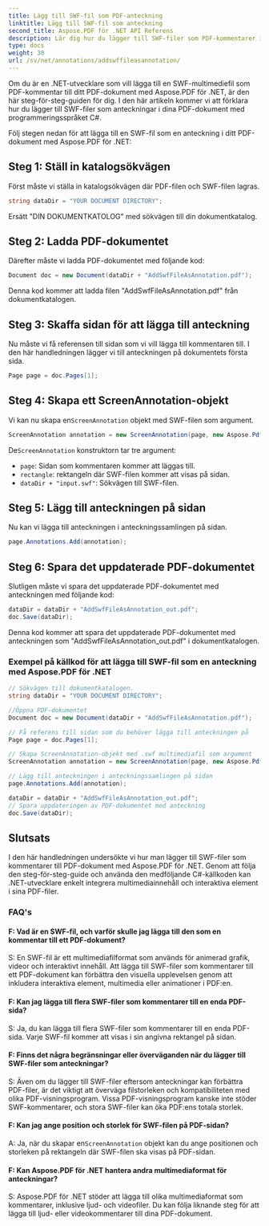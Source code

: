 ```yaml
---
title: Lägg till SWF-fil som PDF-anteckning
linktitle: Lägg till SWF-fil som anteckning
second_title: Aspose.PDF för .NET API Referens
description: Lär dig hur du lägger till SWF-filer som PDF-kommentarer i Aspose.PDF för .NET med denna steg-för-steg-guide.
type: docs
weight: 30
url: /sv/net/annotations/addswffileasannotation/
---
```

Om du är en .NET-utvecklare som vill lägga till en SWF-multimediefil som PDF-kommentar till ditt PDF-dokument med Aspose.PDF för .NET, är den här steg-för-steg-guiden för dig. I den här artikeln kommer vi att förklara hur du lägger till SWF-filer som anteckningar i dina PDF-dokument med programmeringsspråket C#. 

Följ stegen nedan för att lägga till en SWF-fil som en anteckning i ditt PDF-dokument med Aspose.PDF för .NET:

## Steg 1: Ställ in katalogsökvägen

Först måste vi ställa in katalogsökvägen där PDF-filen och SWF-filen lagras. 

```csharp
string dataDir = "YOUR DOCUMENT DIRECTORY";
```

Ersätt "DIN DOKUMENTKATOLOG" med sökvägen till din dokumentkatalog.

## Steg 2: Ladda PDF-dokumentet

Därefter måste vi ladda PDF-dokumentet med följande kod:

```csharp
Document doc = new Document(dataDir + "AddSwfFileAsAnnotation.pdf");
```

Denna kod kommer att ladda filen "AddSwfFileAsAnnotation.pdf" från dokumentkatalogen.

## Steg 3: Skaffa sidan för att lägga till anteckning

Nu måste vi få referensen till sidan som vi vill lägga till kommentaren till. I den här handledningen lägger vi till anteckningen på dokumentets första sida.

```csharp
Page page = doc.Pages[1];
```

## Steg 4: Skapa ett ScreenAnnotation-objekt

 Vi kan nu skapa en`ScreenAnnotation` objekt med SWF-filen som argument.

```csharp
ScreenAnnotation annotation = new ScreenAnnotation(page, new Aspose.Pdf.Rectangle(0, 400, 600, 700), dataDir + "input.swf");
```

 De`ScreenAnnotation` konstruktorn tar tre argument:

- `page`: Sidan som kommentaren kommer att läggas till.
- `rectangle`: rektangeln där SWF-filen kommer att visas på sidan.
- `dataDir + "input.swf"`: Sökvägen till SWF-filen.

## Steg 5: Lägg till anteckningen på sidan

Nu kan vi lägga till anteckningen i anteckningssamlingen på sidan.

```csharp
page.Annotations.Add(annotation);
```

## Steg 6: Spara det uppdaterade PDF-dokumentet

Slutligen måste vi spara det uppdaterade PDF-dokumentet med anteckningen med följande kod:

```csharp
dataDir = dataDir + "AddSwfFileAsAnnotation_out.pdf";
doc.Save(dataDir);
```

Denna kod kommer att spara det uppdaterade PDF-dokumentet med anteckningen som "AddSwfFileAsAnnotation_out.pdf" i dokumentkatalogen.

### Exempel på källkod för att lägga till SWF-fil som en anteckning med Aspose.PDF för .NET

```csharp
// Sökvägen till dokumentkatalogen.
string dataDir = "YOUR DOCUMENT DIRECTORY";

//Öppna PDF-dokumentet
Document doc = new Document(dataDir + "AddSwfFileAsAnnotation.pdf");

// Få referens till sidan som du behöver lägga till anteckningen på
Page page = doc.Pages[1];

// Skapa ScreenAnnotation-objekt med .swf multimediafil som argument
ScreenAnnotation annotation = new ScreenAnnotation(page, new Aspose.Pdf.Rectangle(0, 400, 600, 700), dataDir + "input.swf");

// Lägg till anteckningen i anteckningssamlingen på sidan
page.Annotations.Add(annotation);

dataDir = dataDir + "AddSwfFileAsAnnotation_out.pdf";
// Spara uppdateringen av PDF-dokumentet med anteckning
doc.Save(dataDir);
```        

## Slutsats

I den här handledningen undersökte vi hur man lägger till SWF-filer som kommentarer till PDF-dokument med Aspose.PDF för .NET. Genom att följa den steg-för-steg-guide och använda den medföljande C#-källkoden kan .NET-utvecklare enkelt integrera multimediainnehåll och interaktiva element i sina PDF-filer.

### FAQ's

#### F: Vad är en SWF-fil, och varför skulle jag lägga till den som en kommentar till ett PDF-dokument?

S: En SWF-fil är ett multimediafilformat som används för animerad grafik, videor och interaktivt innehåll. Att lägga till SWF-filer som kommentarer till ett PDF-dokument kan förbättra den visuella upplevelsen genom att inkludera interaktiva element, multimedia eller animationer i PDF:en.

#### F: Kan jag lägga till flera SWF-filer som kommentarer till en enda PDF-sida?

S: Ja, du kan lägga till flera SWF-filer som kommentarer till en enda PDF-sida. Varje SWF-fil kommer att visas i sin angivna rektangel på sidan.

#### F: Finns det några begränsningar eller överväganden när du lägger till SWF-filer som anteckningar?

S: Även om du lägger till SWF-filer eftersom anteckningar kan förbättra PDF-filer, är det viktigt att överväga filstorleken och kompatibiliteten med olika PDF-visningsprogram. Vissa PDF-visningsprogram kanske inte stöder SWF-kommentarer, och stora SWF-filer kan öka PDF:ens totala storlek.

#### F: Kan jag ange position och storlek för SWF-filen på PDF-sidan?

 A: Ja, när du skapar en`ScreenAnnotation` objekt kan du ange positionen och storleken på rektangeln där SWF-filen ska visas på PDF-sidan.

#### F: Kan Aspose.PDF för .NET hantera andra multimediaformat för anteckningar?

S: Aspose.PDF för .NET stöder att lägga till olika multimediaformat som kommentarer, inklusive ljud- och videofiler. Du kan följa liknande steg för att lägga till ljud- eller videokommentarer till dina PDF-dokument.